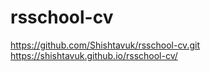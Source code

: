 # rsschool-cv
https://github.com/Shishtavuk/rsschool-cv.git
https://shishtavuk.github.io/rsschool-cv/
